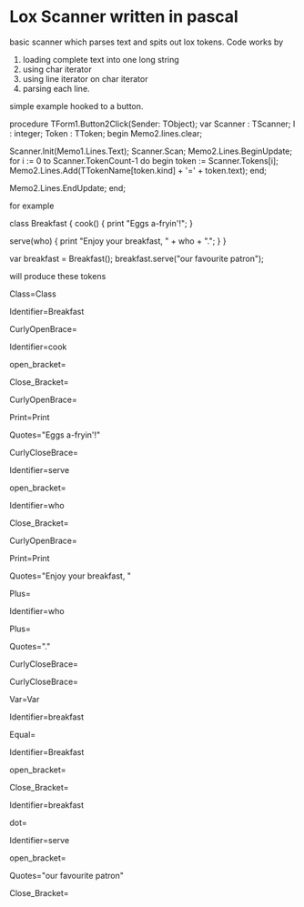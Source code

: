 # Lox Scanner written in pascal

basic scanner which parses text and spits out lox tokens. 
Code works by 
1) loading complete text into one long string
2) using char iterator
3) using line iterator on char iterator
4) parsing each line.


simple example hooked to a button.



procedure TForm1.Button2Click(Sender: TObject);
var
  Scanner : TScanner;
  I : integer;
  Token : TToken;
begin
  Memo2.lines.clear;

  Scanner.Init(Memo1.Lines.Text);
  Scanner.Scan;
  Memo2.Lines.BeginUpdate;
  for i := 0 to Scanner.TokenCount-1  do
  begin
     token := Scanner.Tokens[i];
     Memo2.Lines.Add(TTokenName[token.kind] + '=' + token.text);
  end;

  Memo2.Lines.EndUpdate;
end;




for example

class Breakfast {
  cook() {
    print "Eggs a-fryin'!";
  }

  serve(who) {
    print "Enjoy your breakfast, " + who + ".";
  }
}

var breakfast = Breakfast();
breakfast.serve("our favourite patron");


will produce these tokens

Class=Class

Identifier=Breakfast

CurlyOpenBrace=

Identifier=cook

open_bracket=

Close_Bracket=

CurlyOpenBrace=

Print=Print

Quotes="Eggs a-fryin'!"

CurlyCloseBrace=

Identifier=serve

open_bracket=

Identifier=who

Close_Bracket=

CurlyOpenBrace=

Print=Print

Quotes="Enjoy your breakfast, "

Plus=

Identifier=who

Plus=

Quotes="."

CurlyCloseBrace=

CurlyCloseBrace=

Var=Var

Identifier=breakfast

Equal=

Identifier=Breakfast

open_bracket=

Close_Bracket=

Identifier=breakfast

dot=

Identifier=serve

open_bracket=

Quotes="our favourite patron"

Close_Bracket=



